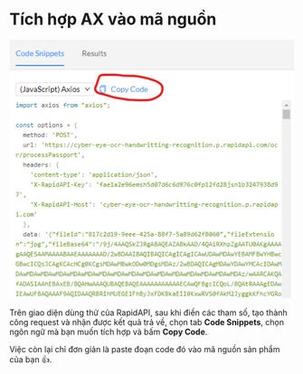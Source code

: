 # Tích hợp AX vào mã nguồn

![Code snippets](<../../.gitbook/assets/image (9) (1).png>)

Trên giao diện dùng thử của RapidAPI, sau khi điền các tham số, tạo thành công request và nhận được kết quả trả về, chọn tab **Code Snippets**, chọn ngôn ngữ mà bạn muốn tích hợp và bấm **Copy Code**.&#x20;

Việc còn lại chỉ đơn giản là paste đoạn code đó vào mã nguồn sản phẩm của bạn :thumbsup:.
